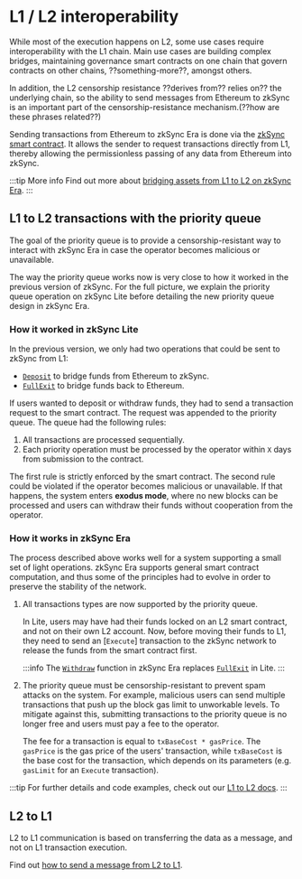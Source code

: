 # L1 / L2 interoperability

While most of the execution happens on L2, some use cases require interoperability with the L1 chain. Main use cases are building complex bridges, maintaining governance smart contracts on one chain that govern contracts on other chains, ??something-more??, amongst others.

In addition, the L2 censorship resistance ??derives from?? relies on?? the underlying chain, so the ability to send messages from Ethereum to zkSync is an important part of the censorship-resistance mechanism.(??how are these phrases related??)

Sending transactions from Ethereum to zkSync Era is done via the [zkSync smart contract](??). It allows the sender to request transactions directly from L1, thereby allowing the permissionless passing of any data from Ethereum into zkSync.

:::tip More info
Find out more about [bridging assets from L1 to L2 on zkSync Era](../bridging/bridging-asset.md).
:::

## L1 to L2 transactions with the priority queue

The goal of the priority queue is to provide a censorship-resistant way to interact with zkSync Era in case the operator becomes malicious or unavailable.

The way the priority queue works now is very close to how it worked in the previous version of zkSync. For the full picture, we explain the priority queue operation on zkSync Lite before detailing the new priority queue design in zkSync Era.

### How it worked in zkSync Lite

In the previous version, we only had two operations that could be sent to zkSync from L1:

- [`Deposit`](??) to bridge funds from Ethereum to zkSync.
- [`FullExit`](??) to bridge funds back to Ethereum.

If users wanted to deposit or withdraw funds, they had to send a transaction request to the smart contract. The request was appended to the priority queue. The queue had the following rules:

1. All transactions are processed sequentially.
2. Each priority operation must be processed by the operator within `X` days from submission to the contract.

The first rule is strictly enforced by the smart contract. The second rule could be violated if the operator becomes malicious or unavailable. If that happens, the system enters **exodus mode**, where no new blocks can be processed and users can withdraw their funds without cooperation from the operator.

### How it works in zkSync Era

The process described above works well for a system supporting a small set of light operations. zkSync Era supports general smart contract computation, and thus some of the principles had to evolve in order to preserve the stability of the network.

1. All transactions types are now supported by the priority queue. 

    In Lite, users may have had their funds locked on an L2 smart contract, and not on their own L2 account. Now, before moving their funds to L1, they need to send an [`Execute`] transaction to the zkSync network to release the funds from the smart contract first.

    :::info
    The [`Withdraw`](??) function in zkSync Era replaces [`FullExit`](??) in Lite.
    :::

2. The priority queue must be censorship-resistant to prevent spam attacks on the system. For example, malicious users can send multiple transactions that push up the block gas limit to unworkable levels. To mitigate against this, submitting transactions to the priority queue is no longer free and users must pay a fee to the operator. 

    The fee for a transaction is equal to `txBaseCost * gasPrice`. The `gasPrice` is the gas price of the users' transaction, while `txBaseCost` is the base cost for the transaction, which depends on its parameters (e.g. `gasLimit` for an `Execute` transaction).

:::tip
For further details and code examples, check out our [L1 to L2 docs](./l1-l2.md).
:::

## L2 to L1 

L2 to L1 communication is based on transferring the data as a message, and not on L1 transaction execution. 

Find out [how to send a message from L2 to L1](../../how-to/send-message-l2-l1.md).
